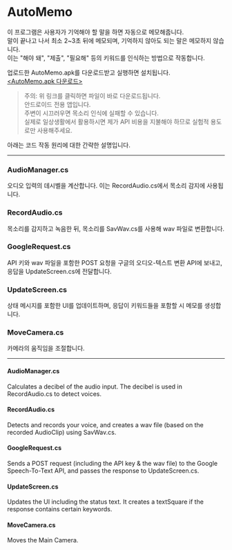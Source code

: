 # AutoMemo
이 프로그램은 사용자가 기억해야 할 말을 하면 자동으로 메모해줍니다.   
말이 끝나고 나서 최소 2~3초 뒤에 메모되며, 기억하지 않아도 되는 말은 메모하지 않습니다.   
이는 "해야 돼", "제출", "필요해" 등의 키워드를 인식하는 방법으로 작동합니다.   
   
업로드한 AutoMemo.apk를 다운로드받고 실행하면 설치됩니다.   
[<AutoMemo.apk 다운로드>](https://github.com/Ryansmg/AutoMemo/raw/master/AutoMemo.apk)
> 주의: 위 링크를 클릭하면 파일이 바로 다운로드됩니다.   
> 안드로이드 전용 앱입니다.   
> 주변이 시끄러우면 목소리 인식에 실패할 수 있습니다.   
> 실제로 일상생활에서 활용하시면 제가 API 비용을 지불해야 하므로 실험적 용도로만 사용해주세요.   
   
아래는 코드 작동 원리에 대한 간략한 설명입니다.

*****

### AudioManager.cs
오디오 입력의 데시벨을 계산합니다. 이는 RecordAudio.cs에서 목소리 감지에 사용됩니다.
### RecordAudio.cs
목소리를 감지하고 녹음한 뒤, 목소리를 SavWav.cs를 사용해 wav 파일로 변환합니다. 
### GoogleRequest.cs
API 키와 wav 파일을 포함한 POST 요청을 구글의 오디오-텍스트 변환 API에 보내고, 응답을 UpdateScreen.cs에 전달합니다.
### UpdateScreen.cs
상태 메시지를 포함한 UI를 업데이트하며, 응답이 키워드들을 포함할 시 메모를 생성합니다. 
### MoveCamera.cs
카메라의 움직임을 조절합니다.

*****

#### AudioManager.cs
Calculates a decibel of the audio input. The decibel is used in RecordAudio.cs to detect voices.
#### RecordAudio.cs
Detects and records your voice, and creates a wav file (based on the recorded AudioClip) using SavWav.cs.
#### GoogleRequest.cs
Sends a POST request (including the API key & the wav file) to the Google Speech-To-Text API, and passes the response to UpdateScreen.cs.
#### UpdateScreen.cs
Updates the UI including the status text.
It creates a textSquare if the response contains certain keywords.
#### MoveCamera.cs
Moves the Main Camera.
